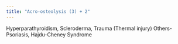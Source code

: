 ```yaml
---
title: "Acro-osteolysis (3) + 2"
---
```

Hyperparathyroidism, Scleroderma, Trauma (Thermal injury) Others- Psoriasis, Hajdu-Cheney Syndrome

